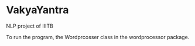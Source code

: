 VakyaYantra
===========

NLP project of IIITB

To run the program, the Wordprcosser class in the wordprocessor package.
